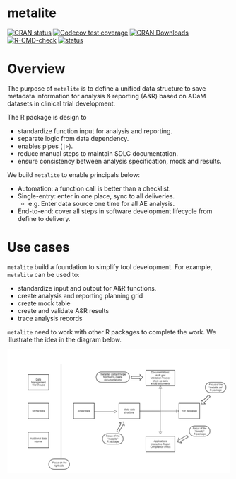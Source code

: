 # metalite

<!-- badges: start -->

[![CRAN
status](https://www.r-pkg.org/badges/version/metalite)](https://CRAN.R-project.org/package=metalite)
[![Codecov test
coverage](https://codecov.io/gh/Merck/metalite/branch/master/graph/badge.svg)](https://app.codecov.io/gh/Merck/metalite?branch=master)
[![CRAN
Downloads](https://cranlogs.r-pkg.org/badges/metalite)](https://cran.r-project.org/package=metalite)
[![R-CMD-check](https://github.com/Merck/metalite/workflows/R-CMD-check/badge.svg)](https://github.com/Merck/metalite/actions)
[![status](https://tinyverse.netlify.com/badge/metalite)](https://tinyverse.netlify.app/)
<!-- badges: end -->


# Overview

The purpose of `metalite` is to define a unified data structure to save metadata information 
for analysis & reporting (A&R) based on ADaM datasets in clinical trial development. 

The R package is design to 

- standardize function input for analysis and reporting. 
- separate logic from data dependency.
- enables pipes (`|>`).
- reduce manual steps to maintain SDLC documentation.
- ensure consistency between analysis specification, mock and results.

We build `metalite` to enable principals below:

- Automation: a function call is better than a checklist. 
- Single-entry: enter in one place, sync to all deliveries. 
  - e.g. Enter data source one time for all AE analysis.
- End-to-end: cover all steps in software development lifecycle from define to delivery.

# Use cases 

`metalite` build a foundation to simplify tool development. 
For example, `metalite` can be used to: 

- standardize input and output for A&R functions. 
- create analysis and reporting planning grid 
- create mock table 
- create and validate A&R results
- trace analysis records 

`metalite` need to work with other R packages to complete the work. 
We illustrate the idea in the diagram below.

![alt text](vignettes/figures/design-diagram.png)

